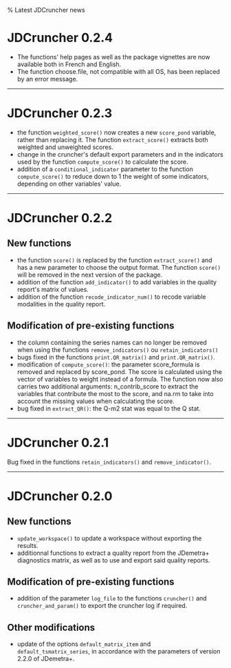 % Latest JDCruncher news

# JDCruncher 0.2.4

 * The functions' help pages as well as the package vignettes are now available both in French and English.
 * The function choose.file, not compatible with all OS, has been replaced by an error message.  

---

# JDCruncher 0.2.3

 * the function `weighted_score()` now creates a new `score_pond` variable, rather than replacing it. The function `extract_score()` extracts both weighted and unweighted scores.
 * change in the cruncher's default export parameters and in the indicators used by the function `compute_score()` to calculate the score.
 * addition of a `conditional_indicator` parameter to the function `compute_score()` to reduce down to 1 the weight of some indicators, depending on other variables' value.

---

# JDCruncher 0.2.2

## New functions

 * the function `score()` is replaced by the function `extract_score()` and has a new parameter to choose the output format. The function `score()` will be removed in the next version of the package.
 * addition of the function `add_indicator()` to add variables in the quality report's matrix of values.
 * addition of the function `recode_indicator_num()` to recode variable modalities in the quality report.

## Modification of pre-existing functions

 * the column containing the series names can no longer be removed when using the functions `remove_indicators()` ou `retain_indicators()`
 * bugs fixed in the functions `print.QR_matrix()` and `print.QR_matrix()`.
 * modification of `compute_score()`: the parameter score_formula is removed and replaced by score_pond. The score is calculated using the vector of variables to weight instead of a formula. The function now also carries two additional arguments: n_contrib_score to extract the variables that contribute the most to the score, and na.rm to take into account the missing values when calculating the score.
 * bug fixed in  `extract_QR()`: the Q-m2 stat was equal to the Q stat.

---

# JDCruncher 0.2.1

Bug fixed in the functions `retain_indicators()` and `remove_indicator()`.

---

# JDCruncher 0.2.0

## New functions

 * `update_workspace()` to update a workspace without exporting the results.
 * additionnal functions to extract a quality report from the JDemetra+ diagnostics matrix, as well as to use and export said quality reports.

##  Modification of pre-existing functions

 * addition of the parameter `log_file` to the functions `cruncher()` and `cruncher_and_param()` to export the cruncher log if required.

## Other modifications

 * update of the options `default_matrix_item` and `default_tsmatrix_series`, in accordance with the parameters of version 2.2.0 of JDemetra+.
